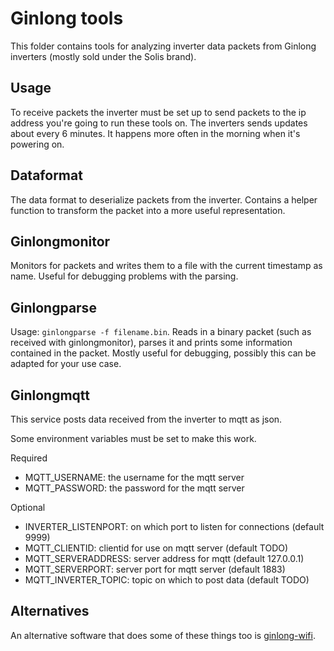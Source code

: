 # Ginlong tools

This folder contains tools for analyzing inverter data packets from Ginlong inverters (mostly sold under the Solis brand).

## Usage

To receive packets the inverter must be set up to send packets to the ip address you're going to run these tools on. The inverters sends updates about every 6 minutes. It happens more often in the morning when it's powering on.

## Dataformat

The data format to deserialize packets from the inverter. Contains a helper function to transform the packet into a more useful representation.

## Ginlongmonitor

Monitors for packets and writes them to a file with the current timestamp as name. Useful for debugging problems with the parsing.

## Ginlongparse

Usage: `ginlongparse -f filename.bin`. Reads in a binary packet (such as received with ginlongmonitor), parses it and prints some information contained in the packet. Mostly useful for debugging, possibly this can be adapted for your use case.

## Ginlongmqtt

This service posts data received from the inverter to mqtt as json.

Some environment variables must be set to make this work.


Required

- MQTT_USERNAME: the username for the mqtt server
- MQTT_PASSWORD: the password for the mqtt server

Optional

- INVERTER_LISTENPORT: on which port to listen for connections (default 9999)
- MQTT_CLIENTID: clientid for use on mqtt server (default TODO)
- MQTT_SERVERADDRESS: server address for mqtt (default 127.0.0.1)
- MQTT_SERVERPORT: server port for mqtt server (default 1883)
- MQTT_INVERTER_TOPIC: topic on which to post data (default TODO)

## Alternatives

An alternative software that does some of these things too is [ginlong-wifi](https://github.com/graham0/ginlong-wifi).

